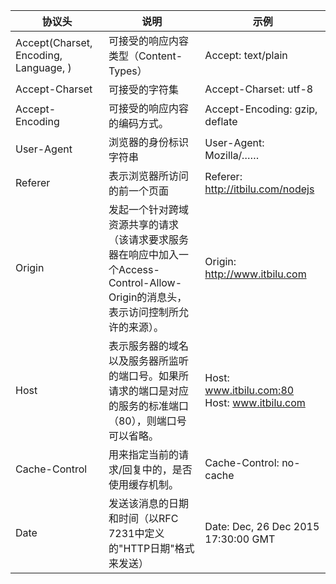协议头 | 说明 | 示例 
---|---|---
Accept(Charset, Encoding, Language, ) | 可接受的响应内容类型（Content-Types）| Accept: text/plain
Accept-Charset | 可接受的字符集 | Accept-Charset: utf-8
Accept-Encoding | 可接受的响应内容的编码方式。 | Accept-Encoding: gzip, deflate
User-Agent | 浏览器的身份标识字符串 | User-Agent: Mozilla/……	
Referer | 表示浏览器所访问的前一个页面 | Referer: http://itbilu.com/nodejs
Origin | 发起一个针对跨域资源共享的请求（该请求要求服务器在响应中加入一个Access-Control-Allow-Origin的消息头，表示访问控制所允许的来源）。 | Origin: http://www.itbilu.com
Host | 表示服务器的域名以及服务器所监听的端口号。如果所请求的端口是对应的服务的标准端口（80），则端口号可以省略。| Host: www.itbilu.com:80 Host: www.itbilu.com
Cache-Control | 用来指定当前的请求/回复中的，是否使用缓存机制。 | Cache-Control: no-cache
Date | 发送该消息的日期和时间（以RFC 7231中定义的"HTTP日期"格式来发送）| Date: Dec, 26 Dec 2015 17:30:00 GMT